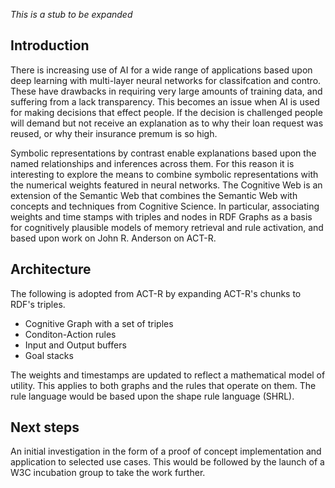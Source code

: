 *This is a stub to be expanded*

## Introduction

There is increasing use of AI for a wide range of applications based upon deep learning with multi-layer neural networks for classifcation and contro. These have drawbacks in requiring very large amounts of training data, and suffering from a lack transparency. This becomes an issue when AI is used for making decisions that effect people. If the decision is challenged people will demand but not receive an explanation as to why their loan request was reused, or why their insurance premum is so high. 

Symbolic representations by contrast enable explanations based upon the named relationships and inferences across them. For this reason it is interesting to explore the means to combine symbolic representations with the numerical weights featured in neural networks. The Cognitive Web is an extension of the Semantic Web that combines the Semantic Web with concepts and techniques from Cognitive Science. In particular, associating weights and time stamps with triples and nodes in RDF Graphs as a basis for cognitively plausible models of memory retrieval and rule activation, and based upon work on John R. Anderson on ACT-R.

## Architecture

The following is adopted from ACT-R by expanding ACT-R's chunks to RDF's triples.

* Cognitive Graph with a set of triples
* Conditon-Action rules
* Input and Output buffers
* Goal stacks

The weights and timestamps are updated to reflect a mathematical model of utility. This applies to both graphs and the rules that operate on them. The rule language would be based upon the shape rule language (SHRL).

## Next steps

An initial investigation in the form of a proof of concept implementation and application to selected use cases. This would be followed by the launch of a W3C incubation group to take the work further.
